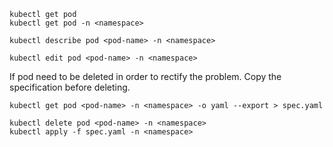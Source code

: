 
```shell script
kubectl get pod
kubectl get pod -n <namespace>

kubectl describe pod <pod-name> -n <namespace>

kubectl edit pod <pod-name> -n <namespace>
```

If pod need to be deleted in order to rectify the problem. Copy the specification before deleting.

```shell script
kubectl get pod <pod-name> -n <namespace> -o yaml --export > spec.yaml

kubectl delete pod <pod-name> -n <namespace>
kubectl apply -f spec.yaml -n <namespace>
```